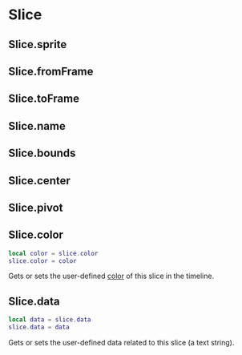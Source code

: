 # Slice

## Slice.sprite

## Slice.fromFrame

## Slice.toFrame

## Slice.name

## Slice.bounds

## Slice.center

## Slice.pivot

## Slice.color

```lua
local color = slice.color
slice.color = color
```

Gets or sets the user-defined [color](color.md) of this slice in the timeline.

## Slice.data

```lua
local data = slice.data
slice.data = data
```

Gets or sets the user-defined data related to this slice (a text string).
